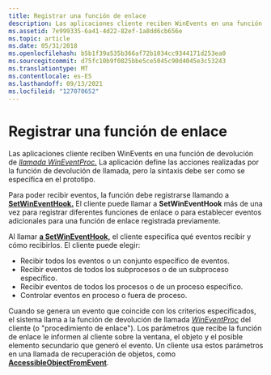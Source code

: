 ```yaml
---
title: Registrar una función de enlace
description: Las aplicaciones cliente reciben WinEvents en una función de devolución de llamada WinEventProc. La aplicación define las acciones realizadas por la función de devolución de llamada, pero la sintaxis debe ser como se especifica en el prototipo.
ms.assetid: 7e999335-6a41-4d22-82ef-1a8dd6cb656e
ms.topic: article
ms.date: 05/31/2018
ms.openlocfilehash: b5b1f39a535b366af72b1034cc9344171d253ea0
ms.sourcegitcommit: d75fc10b9f0825bbe5ce5045c90d4045e3c53243
ms.translationtype: MT
ms.contentlocale: es-ES
ms.lasthandoff: 09/13/2021
ms.locfileid: "127070652"
---
```

# <a name="registering-a-hook-function"></a>Registrar una función de enlace

Las aplicaciones cliente reciben WinEvents en una función de devolución de [*llamada WinEventProc.*](/windows/desktop/api/Winuser/nc-winuser-wineventproc) La aplicación define las acciones realizadas por la función de devolución de llamada, pero la sintaxis debe ser como se especifica en el prototipo.

Para poder recibir eventos, la función debe registrarse llamando a [**SetWinEventHook.**](/windows/desktop/api/Winuser/nf-winuser-setwineventhook) El cliente puede llamar a **SetWinEventHook** más de una vez para registrar diferentes funciones de enlace o para establecer eventos adicionales para una función de enlace registrada previamente.

Al llamar [**a SetWinEventHook,**](/windows/desktop/api/Winuser/nf-winuser-setwineventhook) el cliente especifica qué eventos recibir y cómo recibirlos. El cliente puede elegir:

-   Recibir todos los eventos o un conjunto específico de eventos.
-   Recibir eventos de todos los subprocesos o de un subproceso específico.
-   Recibir eventos de todos los procesos o de un proceso específico.
-   Controlar eventos en proceso o fuera de proceso.

Cuando se genera un evento que coincide con los criterios especificados, el sistema llama a la función de devolución de llamada [*WinEventProc*](/windows/desktop/api/Winuser/nc-winuser-wineventproc) del cliente (o "procedimiento de enlace"). Los parámetros que recibe la función de enlace le informen al cliente sobre la ventana, el objeto y el posible elemento secundario que generó el evento. Un cliente usa estos parámetros en una llamada de recuperación de objetos, como [**AccessibleObjectFromEvent**](/windows/desktop/api/Oleacc/nf-oleacc-accessibleobjectfromevent).

 

 




